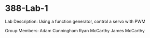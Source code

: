 # 388-Lab-1
Lab Description:
  Using a function generator, control a servo with PWM

Group Members:
  Adam Cunningham
  Ryan McCarthy
  James McCarthy
